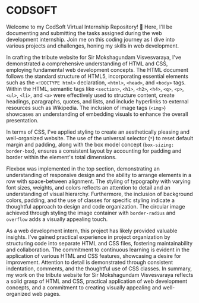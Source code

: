# CODSOFT
Welcome to my CodSoft Virtual Internship Repository! 🚀 Here, I'll be documenting and submitting the tasks assigned during the web development internship. Join me on this coding journey as I dive into various projects and challenges, honing my skills in web development. 

In crafting the tribute website for Sir Mokshagundam Visvesvaraya, I've demonstrated a comprehensive understanding of HTML and CSS, employing fundamental web development concepts. The HTML document follows the standard structure of HTML5, incorporating essential elements such as the `<!DOCTYPE html>` declaration, `<html>`, `<head>`, and `<body>` tags.
Within the HTML, semantic tags like `<section>`, `<h1>`, `<h2>`, `<h4>`, `<q>`, `<p>`, `<ul>`, `<li>`, and `<a>` were effectively used to structure content, create headings, paragraphs, quotes, and lists, and include hyperlinks to external resources such as Wikipedia. The inclusion of image tags (`<img>`) showcases an understanding of embedding visuals to enhance the overall presentation.

In terms of CSS, I've applied styling to create an aesthetically pleasing and well-organized website. The use of the universal selector (`*`) to reset default margin and padding, along with the box model concept (`box-sizing: border-box`), ensures a consistent layout by accounting for padding and border within the element's total dimensions.

Flexbox was implemented in the top section, demonstrating an understanding of responsive design and the ability to arrange elements in a row with space-between alignment. The styling of typography with varying font sizes, weights, and colors reflects an attention to detail and an understanding of visual hierarchy.
Furthermore, the inclusion of background colors, padding, and the use of classes for specific styling indicate a thoughtful approach to design and code organization. The circular image achieved through styling the image container with `border-radius` and `overflow` adds a visually appealing touch.

As a web development intern, this project has likely provided valuable insights. I've gained practical experience in project organization by structuring code into separate HTML and CSS files, fostering maintainability and collaboration. The commitment to continuous learning is evident in the application of various HTML and CSS features, showcasing a desire for improvement. Attention to detail is demonstrated through consistent indentation, comments, and the thoughtful use of CSS classes.
In summary, my work on the tribute website for Sir Mokshagundam Visvesvaraya reflects a solid grasp of HTML and CSS, practical application of web development concepts, and a commitment to creating visually appealing and well-organized web pages.
